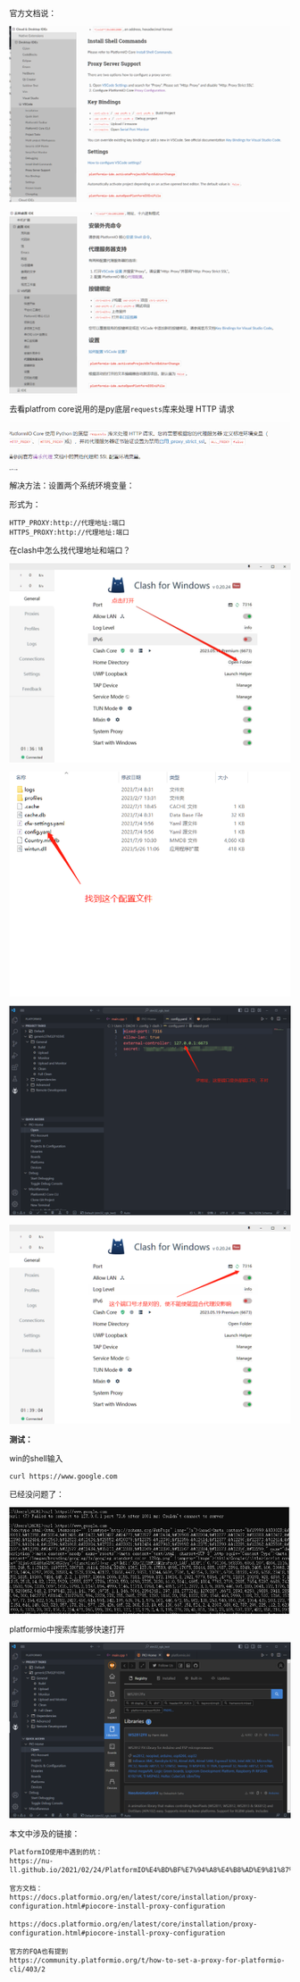 官方文档说：

![image-20230704100140626](%E6%80%8E%E4%B9%88%E5%8E%BB%E8%A7%A3%E5%86%B3platformio%E5%9C%A8vs%E4%B8%AD%E7%BD%91%E7%BB%9C%E8%AE%BF%E9%97%AE%E6%85%A2%E7%9A%84%E9%97%AE%E9%A2%98.assets/image-20230704100140626.png)

![image-20230704100150470](%E6%80%8E%E4%B9%88%E5%8E%BB%E8%A7%A3%E5%86%B3platformio%E5%9C%A8vs%E4%B8%AD%E7%BD%91%E7%BB%9C%E8%AE%BF%E9%97%AE%E6%85%A2%E7%9A%84%E9%97%AE%E9%A2%98.assets/image-20230704100150470.png)

去看platfrom core说用的是py底层`requests`库来处理 HTTP 请求

![image-20230704100332645](%E6%80%8E%E4%B9%88%E5%8E%BB%E8%A7%A3%E5%86%B3platformio%E5%9C%A8vs%E4%B8%AD%E7%BD%91%E7%BB%9C%E8%AE%BF%E9%97%AE%E6%85%A2%E7%9A%84%E9%97%AE%E9%A2%98.assets/image-20230704100332645.png)

解决方法：设置两个系统环境变量：

形式为：

```
HTTP_PROXY:http://代理地址:端口
HTTPS_PROXY:http://代理地址:端口
```

在clash中怎么找代理地址和端口？

![image-20230704100849863](%E6%80%8E%E4%B9%88%E5%8E%BB%E8%A7%A3%E5%86%B3platformio%E5%9C%A8vs%E4%B8%AD%E7%BD%91%E7%BB%9C%E8%AE%BF%E9%97%AE%E6%85%A2%E7%9A%84%E9%97%AE%E9%A2%98.assets/image-20230704100849863.png)

![image-20230704100939582](%E6%80%8E%E4%B9%88%E5%8E%BB%E8%A7%A3%E5%86%B3platformio%E5%9C%A8vs%E4%B8%AD%E7%BD%91%E7%BB%9C%E8%AE%BF%E9%97%AE%E6%85%A2%E7%9A%84%E9%97%AE%E9%A2%98.assets/image-20230704100939582.png)

![image-20230704101520292](%E6%80%8E%E4%B9%88%E5%8E%BB%E8%A7%A3%E5%86%B3platformio%E5%9C%A8vs%E4%B8%AD%E7%BD%91%E7%BB%9C%E8%AE%BF%E9%97%AE%E6%85%A2%E7%9A%84%E9%97%AE%E9%A2%98.assets/image-20230704101520292.png)

![image-20230704101143456](%E6%80%8E%E4%B9%88%E5%8E%BB%E8%A7%A3%E5%86%B3platformio%E5%9C%A8vs%E4%B8%AD%E7%BD%91%E7%BB%9C%E8%AE%BF%E9%97%AE%E6%85%A2%E7%9A%84%E9%97%AE%E9%A2%98.assets/image-20230704101143456.png)

**测试：**

win的shell输入

```
curl https://www.google.com
```

已经没问题了：

![image-20230704101252290](%E6%80%8E%E4%B9%88%E5%8E%BB%E8%A7%A3%E5%86%B3platformio%E5%9C%A8vs%E4%B8%AD%E7%BD%91%E7%BB%9C%E8%AE%BF%E9%97%AE%E6%85%A2%E7%9A%84%E9%97%AE%E9%A2%98.assets/image-20230704101252290.png)

platformio中搜索库能够快速打开

![image-20230704101817914](%E6%80%8E%E4%B9%88%E5%8E%BB%E8%A7%A3%E5%86%B3platformio%E5%9C%A8vs%E4%B8%AD%E7%BD%91%E7%BB%9C%E8%AE%BF%E9%97%AE%E6%85%A2%E7%9A%84%E9%97%AE%E9%A2%98.assets/image-20230704101817914.png)





本文中涉及的链接：

```
PlatformIO使用中遇到的坑：
https://nu-ll.github.io/2021/02/24/PlatformIO%E4%BD%BF%E7%94%A8%E4%B8%AD%E9%81%87%E5%88%B0%E7%9A%84%E5%9D%91/

官方文档：
https://docs.platformio.org/en/latest/core/installation/proxy-configuration.html#piocore-install-proxy-configuration	

https://docs.platformio.org/en/latest/core/installation/proxy-configuration.html#piocore-install-proxy-configuration

官方的FQA也有提到
https://community.platformio.org/t/how-to-set-a-proxy-for-platformio-cli/403/2
```

